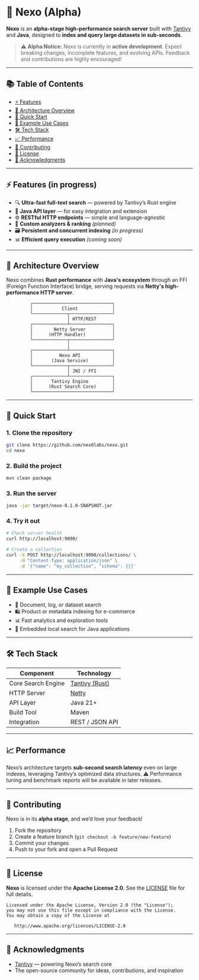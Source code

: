 # 🚀 Nexo (Alpha)

**Nexo** is an **alpha-stage high-performance search server** built with [Tantivy](https://github.com/quickwit-oss/tantivy) and **Java**, designed to **index and query large datasets in sub-seconds**.

> ⚠️ **Alpha Notice:**
> Nexo is currently in **active development**. Expect breaking changes, incomplete features, and evolving APIs. Feedback and contributions are highly encouraged!

---

## 📚 Table of Contents

* [⚡ Features](#-features)
* [🧩 Architecture Overview](#-architecture-overview)
* [🚀 Quick Start](#-quick-start)
* [🧠 Example Use Cases](#-example-use-cases)
* [🛠️ Tech Stack](#️-tech-stack)
* [📈 Performance](#-performance)
* [🤝 Contributing](#-contributing)
* [📄 License](#-license)
* [🌟 Acknowledgments](#-acknowledgments)

---

## ⚡ Features (in progress)

* 🔍 **Ultra-fast full-text search** — powered by Tantivy’s Rust engine
* 🧩 **Java API layer** — for easy integration and extension
* ⚙️ **RESTful HTTP endpoints** — simple and language-agnostic
* 🧠 **Custom analyzers & ranking** *(planned)*
* 🗃️ **Persistent and concurrent indexing** *(in progress)*
* 📊 **Efficient query execution** *(coming soon)*

---

## 🧩 Architecture Overview

Nexo combines **Rust performance** with **Java's ecosystem** through an FFI (Foreign Function Interface) bridge, serving requests via **Netty's high-performance HTTP server**.

```
         ┌──────────────────────────────┐
         │           Client             │
         └─────────────┬────────────────┘
                       │ HTTP/REST
         ┌─────────────┴────────────────┐
         │        Netty Server          │
         │      (HTTP Handler)          │
         └─────────────┬────────────────┘
                       │
         ┌─────────────┴────────────────┐
         │          Nexo API            │
         │       (Java Service)         │
         └─────────────┬────────────────┘
                       │ JNI / FFI
         ┌─────────────┴────────────────┐
         │       Tantivy Engine         │
         │      (Rust Search Core)      │
         └──────────────────────────────┘
```

---

## 🚀 Quick Start

### 1. Clone the repository

```bash
git clone https://github.com/nex0labs/nexo.git
cd nexo
```

### 2. Build the project

```bash
mvn clean package
```

### 3. Run the server

```bash
java -jar target/nexo-0.1.0-SNAPSHOT.jar
```

### 4. Try it out

```bash
# Check server health
curl http://localhost:9090/

# Create a collection
curl -X POST http://localhost:9090/collections/ \
     -H "Content-Type: application/json" \
     -d '{"name": "my_collection", "schema": {}}'
```

---

## 🧠 Example Use Cases

* 🔎 Document, log, or dataset search
* 🛍️ Product or metadata indexing for e-commerce
* 📊 Fast analytics and exploration tools
* 🧩 Embedded local search for Java applications

---

## 🛠️ Tech Stack

| Component          | Technology                                                |
| ------------------ | --------------------------------------------------------- |
| Core Search Engine | [Tantivy (Rust)](https://github.com/quickwit-oss/tantivy) |
| HTTP Server        | [Netty](https://netty.io/)                                |
| API Layer          | Java 21+                                                  |
| Build Tool         | Maven                                                     |
| Integration        | REST / JSON API                                           |

---

## 📈 Performance

Nexo’s architecture targets **sub-second search latency** even on large indexes, leveraging Tantivy’s optimized data structures.
⚠️ Performance tuning and benchmark reports will be available in later releases.

---

## 🤝 Contributing

Nexo is in its **alpha stage**, and we’d love your feedback!

1. Fork the repository
2. Create a feature branch (`git checkout -b feature/new-feature`)
3. Commit your changes
4. Push to your fork and open a Pull Request

---

## 📄 License

**Nexo** is licensed under the **Apache License 2.0**.
See the [LICENSE](LICENSE) file for full details.

```
Licensed under the Apache License, Version 2.0 (the "License");
you may not use this file except in compliance with the License.
You may obtain a copy of the License at

   http://www.apache.org/licenses/LICENSE-2.0
```

---

## 🌟 Acknowledgments

* [Tantivy](https://github.com/quickwit-oss/tantivy) — powering Nexo’s search core
* The open-source community for ideas, contributions, and inspiration
